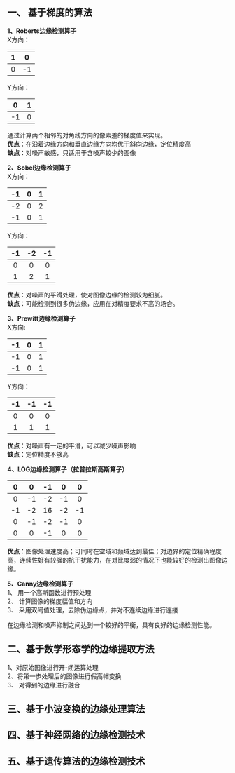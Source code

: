 ## **一、	基于梯度的算法**

**1、Roberts边缘检测算子**   
X方向： 

|1|0|    
|--|--|  
|0|-1|  
  
Y方向：

0|1  
--|--  
-1|0  

通过计算两个相邻的对角线方向的像素差的梯度值来实现。  
**优点**：在沿着边缘方向和垂直边缘方向均优于斜向边缘，定位精度高  
**缺点**：对噪声敏感，只适用于含噪声较少的图像

**2、Sobel边缘检测算子**  
X方向：  

-1|	0|	1
:--:|:--:|:--:
-2|	0|	2
-1|	0|	1  

Y方向：  

-1|-2|-1
:--:|:--:|:--:
0|0|0
1|2|1  

**优点**：对噪声的平滑处理，使对图像边缘的检测较为细腻。  
**缺点**：可能检测到很多伪边缘，应用在对精度要求不高的场合。

**3、Prewitt边缘检测算子**  
X方向:    

-1|	0|1
:--:|:--:|:--:
-1|	0|	1
-1|	0|	1

Y方向：  

-1|	-1|	-1
:--:|:--:|:--:
0|	0|	0
1|	1|	1

**优点**：对噪声有一定的平滑，可以减少噪声影响  
**缺点**：定位精度不够高

**4、LOG边缘检测算子（拉普拉斯高斯算子）**

0|0|-1|0|0
:--:|:--:|:--:|:--:|:--:
0|-1|-2|-1|0
-1|-2|16|-2|-1
0|-1|-2|-1|0
0|0|-1|0|0

**优点**：图像处理速度高；可同时在空域和频域达到最佳；对边界的定位精确程度高，连续性好有较强的抗干扰能力，在对比度弱的情况下也能较好的检测出图像边缘。

**5、Canny边缘检测算子**  
1、	用一个高斯函数进行预处理  
2、	计算图像的梯度幅值和方向  
3、	采用双阈值处理，去除伪边缘点，并对不连续边缘进行连接  
  
在边缘检测和噪声抑制之间达到一个较好的平衡，具有良好的边缘检测性能。

## 二、基于数学形态学的边缘提取方法
1、对原始图像进行开-闭运算处理  
2、将第一步处理后的图像进行假高帽变换  
3、	对得到的边缘进行融合  

## 三、基于小波变换的边缘处理算法

## 四、基于神经网络的边缘检测技术

## 五、基于遗传算法的边缘检测技术

